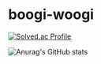 # boogi-woogi

[![Solved.ac Profile](http://mazassumnida.wtf/api/v2/generate_badge?boj=fantasy7772)](https://solved.ac/fantasy7772/)

![Anurag's GitHub stats](https://github-readme-stats.vercel.app/api?username=boogi-woogi&show_icons=true&theme=merko)
